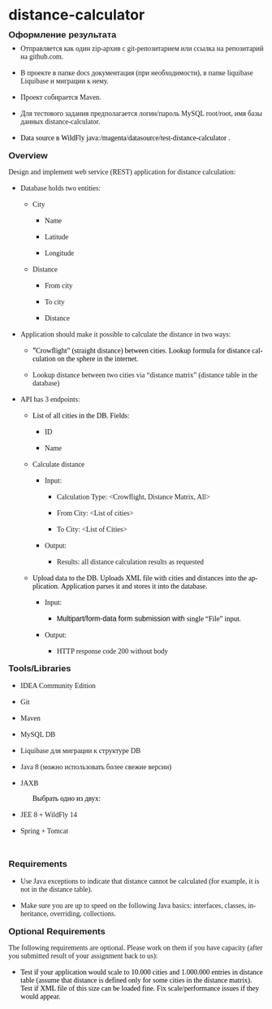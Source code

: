 # distance-calculator



<P CLASS="western" STYLE="margin-top: 0.42cm; margin-bottom: 0.11cm; line-height: 0.18cm">
<FONT FACE="Arial, sans-serif"><FONT SIZE=3 STYLE="font-size: 13pt"><B>Оформление
результата</B></FONT></FONT></P>
<UL>
	<LI><P CLASS="western" STYLE="margin-bottom: 0cm; ">
	<FONT FACE="Times New Roman, serif">Отправляется как один zip-архив
	с git-репозитарием или ссылка на репозитарий на github.com.</FONT></P>
	<LI><P CLASS="western" STYLE="margin-bottom: 0cm;">
	<FONT FACE="Times New Roman, serif">В проекте в папке docs
	документация (при необходимости), в папке liquibase Liquibase и
	миграции к нему.</FONT></P>
	<LI><P CLASS="western" STYLE="margin-bottom: 0cm;">
	<FONT FACE="Times New Roman, serif">Проект собирается Maven.</FONT></P>
	<LI><P CLASS="western" STYLE="margin-bottom: 0cm;">
	<FONT FACE="Times New Roman, serif">Для тестового задания
	предполагается логин/пароль MySQL root/root, имя базы данных
	distance-calculator.</FONT></P>
	<LI><P CLASS="western" STYLE="margin-bottom: 0cm;">
	<FONT COLOR="#000000"><FONT FACE="Times New Roman, serif"><SPAN LANG="en-US">Data
	source </SPAN></FONT></FONT><FONT COLOR="#000000"><FONT FACE="Times New Roman, serif">в</FONT></FONT><FONT COLOR="#000000"><FONT FACE="Times New Roman, serif"><SPAN LANG="en-US">
	WildFly java:/magenta/datasource/test-distance-calculator .</SPAN></FONT></FONT></P>
</UL>
<P LANG="en-US" CLASS="western" STYLE="margin-top: 0.42cm; margin-bottom: 0.11cm;">
<FONT FACE="Arial, sans-serif"><FONT SIZE=3 STYLE="font-size: 13pt"><B>Overview</B></FONT></FONT></P>
<P LANG="en-US" CLASS="western" STYLE="margin-bottom: 0cm;">
<FONT FACE="Times New Roman, serif">Design and implement web service
(REST) application for distance calculation:</FONT></P>
<UL>
	<LI><P CLASS="western" STYLE="margin-bottom: 0cm;">
	<FONT FACE="Times New Roman, serif">Database holds two entities:</FONT></P>
	<UL>
		<LI><P CLASS="western" STYLE="margin-bottom: 0cm;">
		<FONT FACE="Times New Roman, serif">City</FONT></P>
		<UL>
			<LI><P CLASS="western" STYLE="margin-bottom: 0cm;">
			<FONT FACE="Times New Roman, serif">Name</FONT></P>
			<LI><P CLASS="western" STYLE="margin-bottom: 0cm;">
			<FONT FACE="Times New Roman, serif">Latitude</FONT></P>
			<LI><P CLASS="western" STYLE="margin-bottom: 0cm;">
			<FONT FACE="Times New Roman, serif">Longitude</FONT></P>
		</UL>
		<LI><P CLASS="western" STYLE="margin-bottom: 0cm;">
		<FONT FACE="Times New Roman, serif">Distance</FONT></P>
		<UL>
			<LI><P CLASS="western" STYLE="margin-bottom: 0cm;">
			<FONT FACE="Times New Roman, serif">From city</FONT></P>
			<LI><P CLASS="western" STYLE="margin-bottom: 0cm;">
			<FONT FACE="Times New Roman, serif">To city</FONT></P>
			<LI><P CLASS="western" STYLE="margin-bottom: 0cm;">
			<FONT FACE="Times New Roman, serif">Distance</FONT></P>
		</UL>
	</UL>
	<LI><P LANG="en-US" CLASS="western" STYLE="margin-bottom: 0cm;">
	<FONT FACE="Times New Roman, serif">Application should make it
	possible to calculate the distance in two ways:</FONT></P>
	<UL>
		<LI><P CLASS="western" STYLE="margin-bottom: 0cm;">
		<FONT COLOR="#000000">&ldquo;<FONT FACE="Times New Roman, serif"><SPAN LANG="en-US">Crowflight&rdquo;
		(straight distance) between cities. Lookup formula for distance
		calculation on the sphere in the internet.</SPAN></FONT></FONT></P>
		<LI><P LANG="en-US" CLASS="western" STYLE="margin-bottom: 0cm;">
		<FONT FACE="Times New Roman, serif">Lookup distance between two
		cities via &ldquo;distance matrix&rdquo; (distance table in the
		database)</FONT></P>
	</UL>
	<LI><P CLASS="western" STYLE="margin-bottom: 0cm;">
	<FONT FACE="Times New Roman, serif">API has 3 endpoints:</FONT></P>
	<UL>
		<LI><P CLASS="western" STYLE="margin-bottom: 0cm;">
		<FONT COLOR="#000000"><FONT FACE="Times New Roman, serif"><SPAN LANG="en-US">List
		of all cities in the DB. </SPAN></FONT></FONT><FONT COLOR="#000000"><FONT FACE="Times New Roman, serif">Fields:</FONT></FONT></P>
		<UL>
			<LI><P CLASS="western" STYLE="margin-bottom: 0cm;">
			<FONT FACE="Times New Roman, serif">ID</FONT></P>
			<LI><P CLASS="western" STYLE="margin-bottom: 0cm;">
			<FONT FACE="Times New Roman, serif">Name</FONT></P>
		</UL>
		<LI><P CLASS="western" STYLE="margin-bottom: 0cm;">
		<FONT FACE="Times New Roman, serif">Calculate distance</FONT></P>
		<UL>
			<LI><P CLASS="western" STYLE="margin-bottom: 0cm;">
			<FONT FACE="Times New Roman, serif">Input:</FONT></P>
		</UL>
	</UL>
</UL>
<UL>
	<UL>
		<UL>
			<UL>
				<LI><P LANG="en-US" CLASS="western" STYLE="margin-bottom: 0cm;">
				<FONT FACE="Times New Roman, serif">Calculation Type:
				&lt;Crowflight, Distance Matrix, All&gt;</FONT></P>
				<LI><P LANG="en-US" CLASS="western" STYLE="margin-bottom: 0cm;">
				<FONT FACE="Times New Roman, serif">From City: &lt;List of
				cities&gt;</FONT></P>
				<LI><P LANG="en-US" CLASS="western" STYLE="margin-bottom: 0cm;">
				<FONT FACE="Times New Roman, serif">To City: &lt;List of Cities&gt;</FONT></P>
			</UL>
			<LI><P CLASS="western" STYLE="margin-bottom: 0cm;">
			<FONT FACE="Times New Roman, serif">Output:</FONT></P>
			<UL>
				<LI><P LANG="en-US" CLASS="western" STYLE="margin-bottom: 0cm;">
				<FONT FACE="Times New Roman, serif">Results: all distance
				calculation results as requested</FONT></P>
			</UL>
		</UL>
		<LI><P CLASS="western" STYLE="margin-bottom: 0cm;">
		<FONT COLOR="#000000"><FONT FACE="Times New Roman, serif"><SPAN LANG="en-US">Upload
		data to the DB. Uploads XML file with cities and distances into the
		application. </SPAN></FONT></FONT><FONT COLOR="#000000"><FONT FACE="Times New Roman, serif">Application
		parses it and stores it into the database.</FONT></FONT></P>
		<UL>
			<LI><P CLASS="western" STYLE="margin-bottom: 0cm;">
			<FONT FACE="Times New Roman, serif">Input:</FONT></P>
			<UL>
				<LI><P CLASS="western" STYLE="margin-bottom: 0cm;">
				<FONT COLOR="#000000"><FONT FACE="Arial, sans-serif"><SPAN LANG="en-US">Multipart/form-data
				form submission with </SPAN></FONT></FONT><FONT COLOR="#000000"><FONT FACE="Times New Roman, serif"><SPAN LANG="en-US">single
				&ldquo;File&rdquo; input.</SPAN></FONT></FONT></P>
			</UL>
			<LI><P CLASS="western" STYLE="margin-bottom: 0cm;">
			<FONT FACE="Times New Roman, serif">Output:</FONT></P>
			<UL>
				<LI><P CLASS="western" STYLE="margin-bottom: 0cm;">
				<FONT FACE="Times New Roman, serif">HTTP response code 200
				without body</FONT></P>
			</UL>
		</UL>
	</UL>
</UL>
<P CLASS="western" STYLE="margin-top: 0.42cm; margin-bottom: 0.11cm;">
<U>       </U>
</P>
<P CLASS="western" STYLE="margin-top: 0.42cm; margin-bottom: 0.11cm;">
<FONT FACE="Arial, sans-serif"><FONT SIZE=3 STYLE="font-size: 13pt"><B>Tools/Libraries</B></FONT></FONT></P>
<UL>
	<LI><P CLASS="western" STYLE="margin-bottom: 0cm;">
	<FONT FACE="Times New Roman, serif">IDEA Community Edition</FONT></P>
	<LI><P CLASS="western" STYLE="margin-bottom: 0cm;">
	<FONT FACE="Times New Roman, serif">Git</FONT></P>
	<LI><P CLASS="western" STYLE="margin-bottom: 0cm;">
	<FONT FACE="Times New Roman, serif">Maven</FONT></P>
	<LI><P CLASS="western" STYLE="margin-bottom: 0cm;">
	<FONT FACE="Times New Roman, serif">MySQL DB</FONT></P>
	<LI><P CLASS="western" STYLE="margin-bottom: 0cm;">
	<FONT FACE="Times New Roman, serif">Liquibase для миграции к
	структуре DB</FONT></P>
	<LI><P CLASS="western" STYLE="margin-bottom: 0cm;">
	<FONT FACE="Times New Roman, serif">Java 8 (можно использовать более
	свежие версии)</FONT></P>
	<LI><P LANG="en-US" CLASS="western" STYLE="margin-bottom: 0cm;">
	<FONT FACE="Times New Roman, serif">JAXB</FONT></P>
</UL>
<P CLASS="western" STYLE="margin-left: 1.25cm; margin-bottom: 0cm;">
<FONT COLOR="#000000"><FONT FACE="Times New Roman, serif">Выбрать
одно из двух</FONT></FONT><FONT COLOR="#000000"><FONT FACE="Times New Roman, serif"><SPAN LANG="en-US">:</SPAN></FONT></FONT></P>
<UL>
	<LI><P LANG="en-US" CLASS="western" STYLE="margin-bottom: 0cm;">
	<FONT FACE="Times New Roman, serif">JEE 8 + WildFly 14</FONT></P>
	<LI><P LANG="en-US" CLASS="western" STYLE="margin-bottom: 0cm;">
	<FONT FACE="Times New Roman, serif">Spring + Tomcat</FONT></P>
</UL>
<P CLASS="western" STYLE="margin-top: 0.42cm; margin-bottom: 0.11cm; line-height: 0.18cm"><A NAME="_GoBack"></A>
<BR><BR>
</P>
<P CLASS="western" STYLE="margin-top: 0.42cm; margin-bottom: 0.11cm;">
<FONT FACE="Arial, sans-serif"><FONT SIZE=3 STYLE="font-size: 13pt"><B>Requirements</B></FONT></FONT></P>
<UL>
	<LI><P LANG="en-US" CLASS="western" STYLE="margin-bottom: 0cm;">
	<FONT FACE="Times New Roman, serif">Use Java exceptions to indicate
	that distance cannot be calculated (for example, it is not in the
	distance table).</FONT></P>
	<LI><P LANG="en-US" CLASS="western" STYLE="margin-bottom: 0cm;">
	<FONT FACE="Times New Roman, serif">Make sure you are up to speed on
	the following Java basics: interfaces, classes, inheritance,
	overriding, collections.</FONT></P>
</UL>
<P LANG="en-US" CLASS="western" STYLE="margin-top: 0.42cm; margin-bottom: 0.11cm;">
<FONT FACE="Arial, sans-serif"><FONT SIZE=3 STYLE="font-size: 13pt"><B>Optional
Requirements</B></FONT></FONT></P>
<P LANG="en-US" CLASS="western" STYLE="margin-bottom: 0cm;">
<FONT FACE="Times New Roman, serif">The following requirements are
optional. Please work on them if you have capacity (after you
submitted result of your assignment back to us):</FONT></P>
<UL>
	<LI><P CLASS="western" STYLE="margin-bottom: 0cm;">
	<FONT COLOR="#000000"><FONT FACE="Times New Roman, serif"><SPAN LANG="en-US">Test
	if your application would scale to 10.000 cities and 1.000.000
	entries in distance table (assume that distance is defined only for
	some cities in the distance matrix). Test if XML file of this size
	can be loaded fine. </SPAN></FONT></FONT><FONT COLOR="#000000"><FONT FACE="Times New Roman, serif">Fix
	scale/performance issues if they would appear. </FONT></FONT>
	</P>
</UL>
<P CLASS="western" STYLE="margin-bottom: 0.28cm"><BR><BR>
</P>
